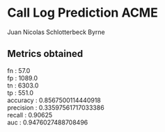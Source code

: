 # Call Log Prediction ACME

Juan Nicolas Schlotterbeck Byrne


## Metrics obtained

fn :  57.0 \
fp :  1089.0 \
tn :  6303.0 \
tp :  551.0 \
accuracy :  0.8567500114440918 \
precision :  0.33597561717033386 \
recall :  0.90625 \
auc :  0.9476027488708496
